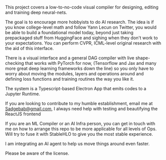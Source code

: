 This project covers a low-to-no-code visual compiler for designing, editing and training deep neural-nets. 

The goal is to encourage more hobbyists to do AI research. The idea is if you know college-level math and follow Yann Lecun on Twitter, you would be able to build a foundational model today, beyond just taking prepackaged stuff from HuggingFace and sighing when they don't work to your expectations.
You can perform CVPR, ICML-level original research with the aid of this interface. 

There is a visual interface and a general DAG compiler with live shape-checking that works with PyTorch for now, (Tensorflow and Jax and many more great deep learning frameworks down the line) so you only have to worry about moving the modules, layers and operations around and defining loss functions and training routines the way you like it. 

The system is a Typescript-based Electron App that emits codes to a Jupyter Runtime. 

If you are looking to contribute to my humble establishment, email me at Sadgebab@gmail.com, I always need help with testing and beautifying the ReactJS frontend

If you are an ML Compiler or an AI Infra person, you can get in touch with me on how to arrange this repo to be more applicable for all levels of Ops. 
Will try to fuse it with StableHLO to give you the most stable experience. 

I am integrating an AI agent to help us move things around even faster. 

Please be aware of the license. 


